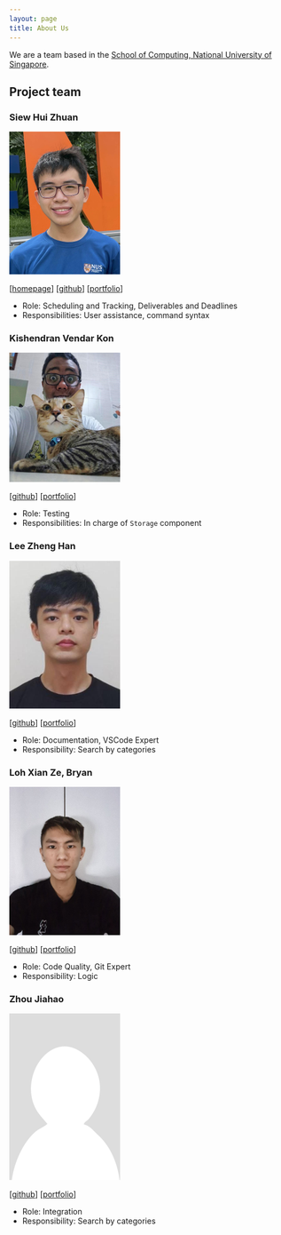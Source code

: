 ```yaml
---
layout: page
title: About Us
---
```


We are a team based in the [School of Computing, National University of Singapore](http://www.comp.nus.edu.sg).

## Project team

### Siew Hui Zhuan

<img src="images/huizhuansam.png" width="200px">

[[homepage](https://huizhuansam.github.io)]
[[github](https://github.com/huizhuansam)]
[[portfolio](team/huizhuansam.md)]

- Role: Scheduling and Tracking, Deliverables and Deadlines
- Responsibilities: User assistance, command syntax

### Kishendran Vendar Kon

<img src="images/kishendranvendarkon.png" width="200px">

[[github](https://github.com/KishendranVendarKon)]
[[portfolio](team/kishendranvendarkon.md)]

- Role: Testing
- Responsibilities: In charge of `Storage` component

### Lee Zheng Han

<img src="images/zhenghanlee.png" width="200px">

[[github](https://github.com/zhenghanlee)]
[[portfolio](team/zhenghanlee.md)]

- Role: Documentation, VSCode Expert
- Responsibility: Search by categories

### Loh Xian Ze, Bryan

<img src="images/anonymxtrix.png" width="200px">

[[github](https://github.com/anonymxtrix)]
[[portfolio](team/anonymxtrix.md)]

- Role: Code Quality, Git Expert
- Responsibility: Logic

### Zhou Jiahao

<img src="images/zhou-jiahao-1998.png" width="200px">

[[github](https://github.com/Zhou-Jiahao-1998)]
[[portfolio](team/zhou-jiahao-1998.md)]

- Role: Integration
- Responsibility: Search by categories
